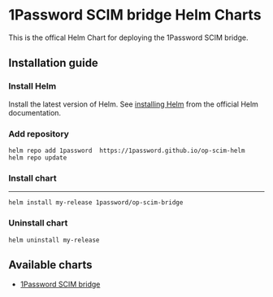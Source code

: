 # 1Password SCIM bridge Helm Charts

This is the offical Helm Chart for deploying the 1Password SCIM bridge.

## Installation guide

### Install Helm

Install the latest version of Helm. See [installing Helm](https://helm.sh/docs/intro/install/) from the official Helm documentation.

### Add repository

```shell
helm repo add 1password  https://1password.github.io/op-scim-helm
helm repo update
```

### Install chart
****
```shell
helm install my-release 1password/op-scim-bridge
```

### Uninstall chart

```shell
helm uninstall my-release
```

## Available charts

* [1Password SCIM bridge](./charts/op-scim-bridge/)